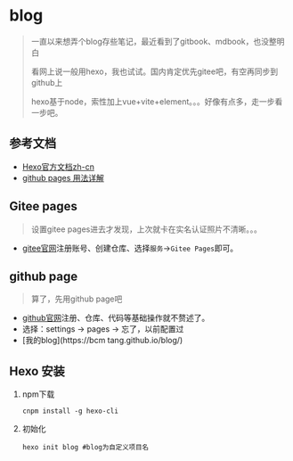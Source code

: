 # blog

> 一直以来想弄个blog存些笔记，最近看到了gitbook、mdbook，也没整明白
>
> 看网上说一般用hexo，我也试试。国内肯定优先gitee吧，有空再同步到github上
>
> hexo基于node，索性加上vue+vite+element。。。好像有点多，走一步看一步吧。
> 

## 参考文档
- [Hexo官方文档zh-cn](https://hexo.io/zh-cn/)
- [github pages 用法详解](http://t.csdn.cn/D9Vam)


## Gitee pages
> 设置gitee pages进去才发现，上次就卡在实名认证照片不清晰。。。

- [gitee官网](https://gitee.com/)注册账号、创建仓库、选择`服务`->`Gitee Pages`即可。


## github page
> 算了，先用github page吧

- [github官网](https://github.com)注册、仓库、代码等基础操作就不赘述了。
- 选择：settings -> pages -> 忘了，以前配置过
- [我的blog](https://bcm tang.github.io/blog/)


## Hexo 安装
1. npm下载
    ```shell
    cnpm install -g hexo-cli
    ```
2. 初始化
   ```shell
   hexo init blog #blog为自定义项目名
   ```